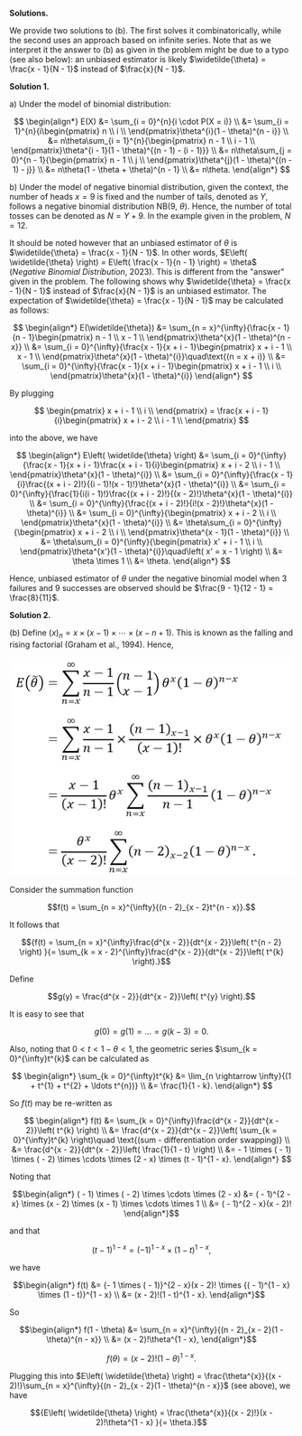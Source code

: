 **Solutions.**

We provide two solutions to (b). The first solves it combinatorically,
while the second uses an approach based on infinite series. Note that
as we interpret it the answer to (b) as given in the problem might be due to a typo (see also below):
an unbiased estimator is likely $\widetilde{\theta} = \frac{x - 1}{N - 1}$ instead of $\frac{x}{N - 1}$.


**Solution 1.**

a\) Under the model of binomial distribution:

$$
\begin{align*}
E(X) &= \sum_{i = 0}^{n}{i \cdot P(X = i)} \\
&= \sum_{i = 1}^{n}{i\begin{pmatrix}
n \\
i \\
\end{pmatrix}\theta^{i}(1 - \theta)^{n - i}} \\
&= n\theta\sum_{i = 1}^{n}{\begin{pmatrix}
n - 1 \\
i - 1 \\
\end{pmatrix}\theta^{i - 1}(1 - \theta)^{(n - 1) - (i - 1)}} \\
&= n\theta\sum_{j = 0}^{n - 1}{\begin{pmatrix}
n - 1 \\
j \\
\end{pmatrix}\theta^{j}(1 - \theta)^{(n - 1) - j}} \\
&= n\theta(1 - \theta + \theta)^{n - 1} \\
&= n\theta.
\end{align*}
$$

b\) Under the model of negative binomial distribution, given the
context, the number of heads $x = 9$ is fixed and the number of tails,
denoted as $Y$, follows a negative binomial distribution NB(9,
$\theta$). Hence, the number of total tosses can be denoted as
$N = Y + 9$. In the example given in the problem, $N = 12$.

It should be noted however that an unbiased estimator of $\theta$ is
$\widetilde{\theta} = \frac{x - 1}{N - 1}$. In other words,
$E\left( \widetilde{\theta} \right) = E\left( \frac{x - 1}{n - 1} \right) = \theta$
(*Negative Binomial Distribution*, 2023). This is different from the
"answer" given in the problem. The following shows why
$\widetilde{\theta} = \frac{x - 1}{N - 1}$ instead of $\frac{x}{N - 1}$
is an unbiased estimator. The expectation of
$\widetilde{\theta} = \frac{x - 1}{N - 1}$ may be calculated as follows:

$$
\begin{align*}
E(\widetilde{\theta}) &= \sum_{n = x}^{\infty}{\frac{x - 1}{n - 1}\begin{pmatrix}
n - 1 \\
x - 1 \\
\end{pmatrix}\theta^{x}(1 - \theta)^{n - x}} \\
&= \sum_{i = 0}^{\infty}{\frac{x - 1}{x + i - 1}\begin{pmatrix}
x + i - 1 \\
x - 1 \\
\end{pmatrix}\theta^{x}(1 - \theta)^{i}}\quad\text{(n = x + i)} \\
&= \sum_{i = 0}^{\infty}{\frac{x - 1}{x + i - 1}\begin{pmatrix}
x + i - 1 \\
i \\
\end{pmatrix}\theta^{x}(1 - \theta)^{i}}
\end{align*}
$$

By plugging

$$
\begin{pmatrix}
x + i - 1 \\
i \\
\end{pmatrix} = \frac{x + i - 1}{i}\begin{pmatrix}
x + i - 2 \\
i - 1 \\
\end{pmatrix}
$$

into the above, we have

$$
\begin{align*}
E\left( \widetilde{\theta} \right) &= \sum_{i = 0}^{\infty}{\frac{x - 1}{x + i - 1}\frac{x + i - 1}{i}\begin{pmatrix}
x + i - 2 \\
i - 1 \\
\end{pmatrix}\theta^{x}(1 - \theta)^{i}} \\
&= \sum_{i = 0}^{\infty}{\frac{x - 1}{i}\frac{(x + i - 2)!}{(i - 1)!(x - 1)!}\theta^{x}(1 - \theta)^{i}} \\
&= \sum_{i = 0}^{\infty}{\frac{1}{i(i - 1)!}\frac{(x + i - 2)!}{(x - 2)!}\theta^{x}(1 - \theta)^{i}} \\
&= \sum_{i = 0}^{\infty}{\frac{(x + i - 2)!}{i!(x - 2)!}\theta^{x}(1 - \theta)^{i}} \\
&= \sum_{i = 0}^{\infty}{\begin{pmatrix}
x + i - 2 \\
i \\
\end{pmatrix}\theta^{x}(1 - \theta)^{i}} \\
&= \theta\sum_{i = 0}^{\infty}{\begin{pmatrix}
x + i - 2 \\
i \\
\end{pmatrix}\theta^{x - 1}(1 - \theta)^{i}} \\
&= \theta\sum_{i = 0}^{\infty}{\begin{pmatrix}
x' + i - 1 \\
i \\
\end{pmatrix}\theta^{x'}(1 - \theta)^{i}}\quad\left( x' = x - 1 \right) \\
&= \theta \times 1 \\
&= \theta.
\end{align*}
$$

Hence, unbiased estimator of $\theta$ under the negative binomial model
when 3 failures and 9 successes are observed should be
$\frac{9 - 1}{12 - 1} = \frac{8}{11}$.

**Solution 2.**

\(b\) Define
$(x)_{n} = x \times (x - 1) \times \cdots \times (x - n + 1)$. This is
known as the falling and rising factorial (Graham et al., 1994). Hence,

<p align="center">
  <img src="img/5.2-1.png">
</p>

Consider the summation function

$$f(t) = \sum_{n = x}^{\infty}{(n - 2)_{x - 2}t^{n - x}}.$$

It follows that

$${f(t) = \sum_{n = x}^{\infty}\frac{d^{x - 2}}{dt^{x - 2}}\left( t^{n - 2} \right)
}{= \sum_{k = x - 2}^{\infty}\frac{d^{x - 2}}{dt^{x - 2}}\left( t^{k} \right).}$$

Define

$$g(y) = \frac{d^{x - 2}}{dt^{x - 2}}\left( t^{y} \right).$$

It is easy to see that

$$g(0) = g(1) = \ldots = g(k - 3) = 0.$$

Also, noting that $0 < t < 1 - \theta < 1$, the geometric series
$\sum_{k = 0}^{\infty}t^{k}$ can be calculated as

$$
\begin{align*}
\sum_{k = 0}^{\infty}t^{k} &= \lim_{n \rightarrow \infty}{(1 + t^{1} + t^{2} + \ldots t^{n})} \\
&= \frac{1}{1 - k}.
\end{align*}
$$

So $f(t)$ may be re-written as

$$
\begin{align*}
f(t) &= \sum_{k = 0}^{\infty}\frac{d^{x - 2}}{dt^{x - 2}}\left( t^{k} \right) \\
&= \frac{d^{x - 2}}{dt^{x - 2}}\left( \sum_{k = 0}^{\infty}t^{k} \right)\quad \text{(sum - differentiation order swapping)} \\
&= \frac{d^{x - 2}}{dt^{x - 2}}\left( \frac{1}{1 - t} \right) \\
&= - 1 \times ( - 1) \times ( - 2) \times \cdots \times (2 - x) \times (t - 1)^{1 - x}.
\end{align*}
$$

Noting that

$$\begin{align*}
( - 1) \times ( - 2) \times \cdots \times (2 - x) &= ( - 1)^{2 - x} \times (x - 2) \times (x - 1) \times \cdots \times 1 \\
&= ( - 1)^{2 - x}(x - 2)!
\end{align*}$$

and that

$$(t - 1)^{1 - x} = {( - 1)^{1 - x} \times (1 - t)}^{1 - x},$$

we have

$$\begin{align*}
f(t) &= {- 1 \times ( - 1)}^{2 - x}(x - 2)! \times {( - 1)^{1 - x} \times (1 - t)}^{1 - x} \\
&= (x - 2)!(1 - t)^{1 - x}.
\end{align*}$$

So

$$\begin{align*}
f(1 - \theta) &= \sum_{n = x}^{\infty}{(n - 2)_{x - 2}(1 - \theta)^{n - x}} \\
&= (x - 2)!\theta^{1 - x},
\end{align*}$$

$$f(\theta) = (x - 2)!{(1 - \theta)}^{1 - x}.$$

Plugging this into
$E\left( \widetilde{\theta} \right) = \frac{\theta^{x}}{(x - 2)!}\sum_{n = x}^{\infty}{(n - 2)_{x - 2}(1 - \theta)^{n - x}}$
(see above), we have

$${E\left( \widetilde{\theta} \right) = \frac{\theta^{x}}{(x - 2)!}(x - 2)!\theta^{1 - x}
}{= \theta.}$$
